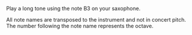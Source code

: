 Play a long tone using the note B3 on your saxophone.

All note names are transposed to the instrument and not in concert pitch. The number following the
note name represents the octave.
